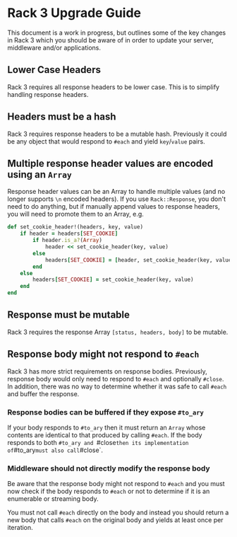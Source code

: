 # Rack 3 Upgrade Guide

This document is a work in progress, but outlines some of the key changes in Rack 3 which you should be aware of in order to update your server, middleware and/or applications.

## Lower Case Headers

Rack 3 requires all response headers to be lower case. This is to simplify handling response headers.

## Headers must be a hash

Rack 3 requires response headers to be a mutable hash. Previously it could be any object that would respond to `#each` and yield `key`/`value` pairs.

## Multiple response header values are encoded using an `Array`

Response header values can be an Array to handle multiple values (and no longer supports `\n` encoded headers). If you use `Rack::Response`, you don't need to do anything, but if manually append values to response headers, you will need to promote them to an Array, e.g.

```ruby
def set_cookie_header!(headers, key, value)
	if header = headers[SET_COOKIE]
		if header.is_a?(Array)
			header << set_cookie_header(key, value)
		else
			headers[SET_COOKIE] = [header, set_cookie_header(key, value)]
		end
	else
		headers[SET_COOKIE] = set_cookie_header(key, value)
	end
end
```

## Response must be mutable

Rack 3 requires the response Array `[status, headers, body]` to be mutable.

## Response body might not respond to `#each`

Rack 3 has more strict requirements on response bodies. Previously, response body would only need to respond to `#each` and optionally `#close`. In addition, there was no way to determine whether it was safe to call `#each` and buffer the response.

### Response bodies can be buffered if they expose `#to_ary`

If your body responds to `#to_ary` then it must return an `Array` whose contents are identical to that produced by calling `#each`. If the body responds to both `#to_ary and `#close` then its implementation of `#to_ary` must also call `#close`.

### Middleware should not directly modify the response body 

Be aware that the response body might not respond to `#each` and you must now check if the body responds to `#each` or not to determine if it is an enumerable or streaming body.

You must not call `#each` directly on the body and instead you should return a new body that calls `#each` on the original body and yields at least once per iteration.
